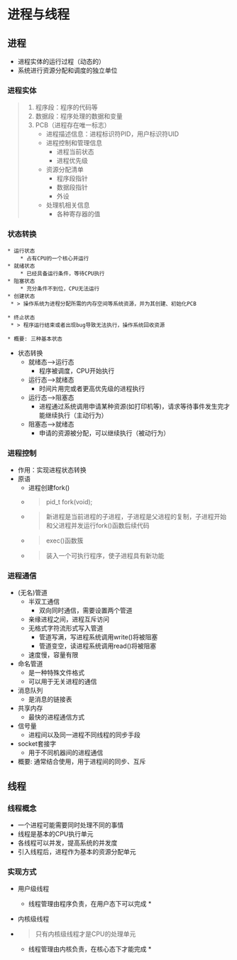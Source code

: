 # 进程与线程
## 进程
* 进程实体的运行过程（动态的）
* 系统进行资源分配和调度的独立单位
### 进程实体
> 1. 程序段：程序的代码等
> 2. 数据段：程序处理的数据和变量
> 3. PCB（进程存在唯一标志）
>    - 进程描述信息：进程标识符PID，用户标识符UID
>    - 进程控制和管理信息
>         * 进程当前状态
>         * 进程优先级
>     - 资源分配清单
>         * 程序段指针
>         * 数据段指针
>         * 外设
>     * 处理机相关信息
>         * 各种寄存器的值
### 状态转换
    * 运行状态
        * 占有CPU的一个核心并运行
    * 就绪状态
        * 已经具备运行条件，等待CPU执行
    * 阻塞状态
        * 充分条件不到位，CPU无法运行
    * 创建状态
     * > 操作系统为进程分配所需的内存空间等系统资源，并为其创建、初始化PCB

    * 终止状态
     * > 程序运行结束或者出现bug导致无法执行，操作系统回收资源

    * 概要: 三种基本状态
* 状态转换
    * 就绪态-->运行态
        * 程序被调度，CPU开始执行
    * 运行态-->就绪态
        * 时间片用完或者更高优先级的进程执行
    * 运行态-->阻塞态
        * 进程通过系统调用申请某种资源(如打印机等)，请求等待事件发生完才能继续执行（主动行为）
    * 阻塞态-->就绪态
        * 申请的资源被分配，可以继续执行（被动行为）
### 进程控制
* 作用：实现进程状态转换
* 原语
    * 进程创建fork()
     * > pid_t fork(void);
     * > 新进程是当前进程的子进程，子进程是父进程的复制，子进程开始和父进程并发运行fork()函数后续代码
     * > exec()函数簇
     * > 装入一个可执行程序，使子进程具有新功能

### 进程通信
* (无名)管道
    * 半双工通信
        * 双向同时通信，需要设置两个管道
    * 亲缘进程之间，进程互斥访问
    * 无格式字符流形式写入管道
        * 管道写满，写进程系统调用write()将被阻塞
        * 管道变空，读进程系统调用read()将被阻塞
    * 速度慢，容量有限
* 命名管道
    * 是一种特殊文件格式
    * 可以用于无关进程的通信
* 消息队列
    * 是消息的链接表
* 共享内存
    * 最快的进程通信方式
* 信号量
    * 进程间以及同一进程不同线程的同步手段
* socket套接字
    * 用于不同机器间的进程通信
* 概要: 通常结合使用，用于进程间的同步、互斥
## 线程
### 线程概念
* 一个进程可能需要同时处理不同的事情
* 线程是基本的CPU执行单元
* 各线程可以并发，提高系统的并发度
* 引入线程后，进程作为基本的资源分配单元
### 实现方式
* 用户级线程
    * 线程管理由程序负责，在用户态下可以完成
        * 
* 内核级线程
* > 只有内核级线程才是CPU的处理单元

    * 线程管理由内核负责，在核心态下才能完成
        * 
